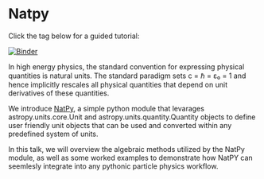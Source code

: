 # Natpy
Click the tag below for a guided tutorial:

[![Binder](https://mybinder.org/badge_logo.svg)](https://mybinder.org/v2/gh/AndreScaffidi/Natpy_pyhep_2021/HEAD?filepath=pyhep.ipynb)

In high energy physics, the standard convention for expressing physical quantities is natural units. The standard paradigm sets c = ℏ = ε₀ = 1 and hence implicitly rescales all physical quantities that depend on unit derivatives of these quantities.

We introduce [NatPy](https://pypi.org/project/NatPy/), a simple python module that levarages astropy.units.core.Unit and astropy.units.quantity.Quantity objects to define user friendly unit objects that can be used and converted within any predefined system of units.

In this talk, we will overview the algebraic methods utilized by the NatPy module, as well as some worked examples to demonstrate how NatPY can seemlesly integrate into any pythonic particle physics workflow.
